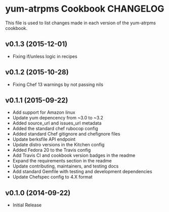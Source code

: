 # yum-atrpms Cookbook CHANGELOG
This file is used to list changes made in each version of the yum-atrpms cookbook.

## v0.1.3 (2015-12-01)
- Fixing if/unless logic in recipes

## v0.1.2 (2015-10-28)
- Fixing Chef 13 warnings by not passing nils

## v0.1.1 (2015-09-22)
- Add support for Amazon linux
- Update yum depencency from ~3.0 to ~3.2
- Added source_url and issues_url metadata
- Added the standard chef rubocop config
- Added standard Chef gitignore and chefignore files
- Update berksfile API endpoint
- Update distro versions in the Kitchen config
- Added Fedora 20 to the Travis config
- Add Travis CI and cookbook version badges in the readme
- Expand the requirements section in the readme
- Update contributing, maintainers, and testing docs
- Add standard Gemfile with testing and development dependencies
- Update Chefspec config to 4.X format

## v0.1.0 (2014-09-22)
- Initial Release
